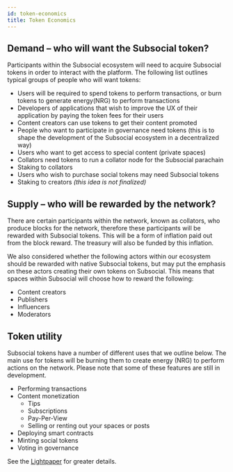 ```yaml
---
id: token-economics
title: Token Economics
---
```


## Demand – who will want the Subsocial token?

Participants within the Subsocial ecosystem will need to acquire Subsocial tokens in order to
interact with the platform. The following list outlines typical groups of people who will want tokens:

- Users will be required to spend tokens to perform transactions, or burn tokens to generate energy(NRG) to perform transactions
- Developers of applications that wish to improve the UX of their application by paying the token fees for their users
- Content creators can use tokens to get their content promoted
- People who want to participate in governance need tokens (this is to shape the development of the
  Subsocial ecosystem in a decentralized way)
- Users who want to get access to special content (private spaces)
- Collators need tokens to run a collator node for the Subsocial parachain
- Staking to collators
- Users who wish to purchase social tokens may need Subsocial tokens
- Staking to creators *(this idea is not finalized)*

## Supply – who will be rewarded by the network?

There are certain participants within the network, known as collators, who produce blocks for the network,
therefore these participants will be rewarded with Subsocial tokens.
This will be a form of inflation paid out from the block reward. The treasury will also be funded by this inflation.

We also considered whether the following actors within our ecosystem should be rewarded with
native Subsocial tokens, but may put the emphasis on these actors creating their own tokens on
Subsocial. This means that spaces within Subsocial will choose how to reward the
following:

- Content creators
- Publishers
- Influencers
- Moderators

## Token utility

Subsocial tokens have a number of different uses that we outline below. The main use for 
tokens will be burning them to create energy (NRG) to perform actions on the network. Please note that some of
these features are still in development.

- Performing transactions
- Content monetization
  - Tips
  - Subscriptions
  - Pay-Per-View
  - Selling or renting out your spaces or posts
- Deploying smart contracts
- Minting social tokens
- Voting in governance
 
See the [Lightpaper](/docs/basics/) for greater details.
